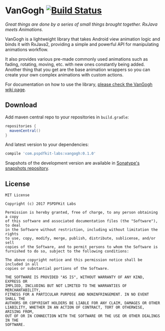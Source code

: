 # VanGogh [![Build Status](https://travis-ci.org/PSPDFKit-labs/VanGogh.svg?branch=master)](https://travis-ci.org/PSPDFKit-labs/VanGogh)

*Great things are done by a series of small things brought together. RxJava meets Animations.*

VanGogh is a lightweight library that takes Android view animation logic and binds it with RxJava2, providing a simple and powerful API for manipulating animations workflow.

It also provides various pre-made commonly used animations such as fading, rotating, moving, etc. with new ones constantly being added. Another thing that you get are the base animation wrappers so you can create your own complex animations with custom actions.

For documentation on how to use the library, [please check the VanGogh wiki page](https://github.com/PSPDFKit-labs/VanGogh/wiki).

## Download

Add maven central repo to your repositories in `build.gradle`:

```gradle
repositories {
  mavenCentral()
}
```

And latest version to your dependencies:

```gradle
compile 'com.pspdfkit-labs:vangogh:0.1.0'
```

Snapshots of the development version are available in [Sonatype's snapshots repository](https://oss.sonatype.org/content/repositories/snapshots/).

## License

```
MIT License

Copyright (c) 2017 PSPDFKit Labs

Permission is hereby granted, free of charge, to any person obtaining a copy
of this software and associated documentation files (the "Software"), to deal
in the Software without restriction, including without limitation the rights
to use, copy, modify, merge, publish, distribute, sublicense, and/or sell
copies of the Software, and to permit persons to whom the Software is
furnished to do so, subject to the following conditions:

The above copyright notice and this permission notice shall be included in all
copies or substantial portions of the Software.

THE SOFTWARE IS PROVIDED "AS IS", WITHOUT WARRANTY OF ANY KIND, EXPRESS OR
IMPLIED, INCLUDING BUT NOT LIMITED TO THE WARRANTIES OF MERCHANTABILITY,
FITNESS FOR A PARTICULAR PURPOSE AND NONINFRINGEMENT. IN NO EVENT SHALL THE
AUTHORS OR COPYRIGHT HOLDERS BE LIABLE FOR ANY CLAIM, DAMAGES OR OTHER
LIABILITY, WHETHER IN AN ACTION OF CONTRACT, TORT OR OTHERWISE, ARISING FROM,
OUT OF OR IN CONNECTION WITH THE SOFTWARE OR THE USE OR OTHER DEALINGS IN THE
SOFTWARE.
```
